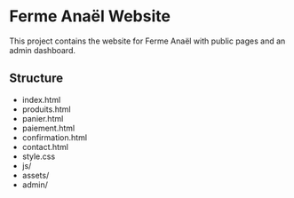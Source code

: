 # Ferme Anaël Website

This project contains the website for Ferme Anaël with public pages and an admin dashboard.

## Structure
- index.html
- produits.html
- panier.html
- paiement.html
- confirmation.html
- contact.html
- style.css
- js/
- assets/
- admin/
